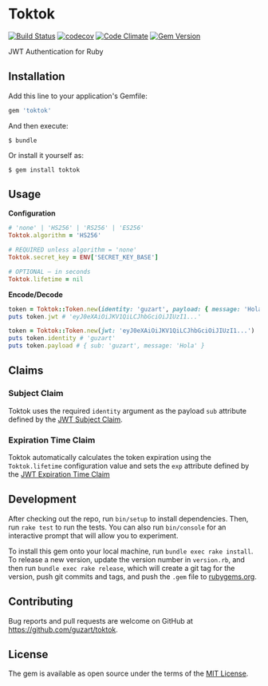 # Toktok

[![Build Status](https://travis-ci.org/guzart/toktok.svg?branch=master)](https://travis-ci.org/guzart/toktok)
[![codecov](https://codecov.io/gh/guzart/toktok/branch/master/graph/badge.svg)](https://codecov.io/gh/guzart/toktok)
[![Code Climate](https://codeclimate.com/github/guzart/toktok/badges/gpa.svg)](https://codeclimate.com/github/guzart/toktok)
[![Gem Version](https://badge.fury.io/rb/toktok.svg)](https://badge.fury.io/rb/toktok)


JWT Authentication for Ruby

## Installation

Add this line to your application's Gemfile:

```ruby
gem 'toktok'
```

And then execute:

    $ bundle

Or install it yourself as:

    $ gem install toktok

## Usage

**Configuration**

```ruby
# 'none' | 'HS256' | 'RS256' | 'ES256'
Toktok.algorithm = 'HS256'

# REQUIRED unless algorithm = 'none'
Toktok.secret_key = ENV['SECRET_KEY_BASE']

# OPTIONAL – in seconds
Toktok.lifetime = nil
```

**Encode/Decode**

```ruby
token = Toktok::Token.new(identity: 'guzart', payload: { message: 'Hola' })
puts token.jwt # 'eyJ0eXAiOiJKV1QiLCJhbGciOiJIUzI1...'

token = Toktok::Token.new(jwt: 'eyJ0eXAiOiJKV1QiLCJhbGciOiJIUzI1...')
puts token.identity # 'guzart'
puts token.payload # { sub: 'guzart', message: 'Hola' }
```

## Claims

### Subject Claim

Toktok uses the required `identity` argument as the payload `sub` attribute defined
by the [JWT Subject Claim](https://tools.ietf.org/html/rfc7519#section-4.1.2).

### Expiration Time Claim

Toktok automatically calculates the token expiration using the `Toktok.lifetime` configuration
value and sets the `exp` attribute defined by the
[JWT Expiration Time Claim](https://tools.ietf.org/html/rfc7519#section-4.1.4)

## Development

After checking out the repo, run `bin/setup` to install dependencies. Then, run `rake test` to run the tests.
You can also run `bin/console` for an interactive prompt that will allow you to experiment.

To install this gem onto your local machine, run `bundle exec rake install`. To release a new version,
update the version number in `version.rb`, and then run `bundle exec rake release`, which will create
a git tag for the version, push git commits and tags, and push the `.gem` file to
[rubygems.org](https://rubygems.org).

## Contributing

Bug reports and pull requests are welcome on GitHub at https://github.com/guzart/toktok.

## License

The gem is available as open source under the terms of the [MIT License](http://opensource.org/licenses/MIT).

